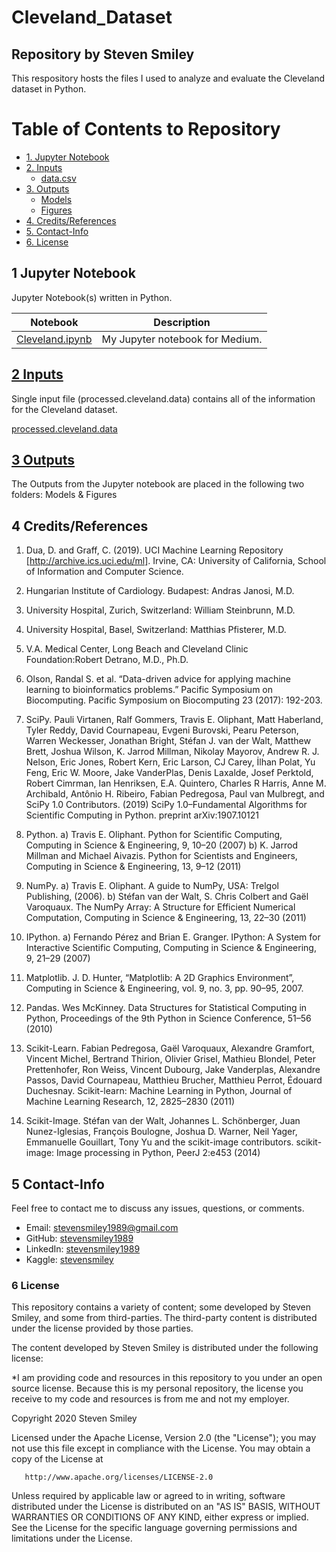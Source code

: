 # Cleveland_Dataset
## Repository by Steven Smiley

This respository hosts the files I used to analyze and evaluate the Cleveland dataset in Python. 


# Table of Contents to Repository 
* [1. Jupyter Notebook](#1)
* [2. Inputs](#2)
   * [data.csv](#2)
* [3. Outputs](#3)
   * [Models](#3.1)
   * [Figures](#3.2)
* [4. Credits/References](#4)
* [5. Contact-Info](#5)
* [6. License](#6)

## 1 Jupyter Notebook<a class="anchor" id="1"></a>
Jupyter Notebook(s) written in Python.

| Notebook | Description |
|--------------------------------------------------------------------------------------------------------------|-------------------------------------------------------------------------------------------------------------------------------------------------------------------|
| [Cleveland.ipynb](https://nbviewer.jupyter.org/github/stevensmiley1989/Cleveland_Dataset/Cleveland.ipynb) | My Jupyter notebook for Medium. |




## [2 Inputs](https://github.com/stevensmiley1989/Cleveland_Dataset/tree/master/Inputs)<a class="anchor" id="2"></a>
Single input file (processed.cleveland.data) contains all of the information for the Cleveland dataset.

[processed.cleveland.data](https://github.com/stevensmiley1989/Cleveland_Dataset/blob/master/Inputs/processed.cleveland.data)

## [3 Outputs](https://github.com/stevensmiley1989/Cleveland_Dataset/tree/master/Outputs)<a class="anchor" id="3"></a>
The Outputs from the Jupyter notebook are placed in the following two folders: Models & Figures

## 4 Credits/References<a class="anchor" id="4"></a>

1. Dua, D. and Graff, C. (2019). UCI Machine Learning Repository [http://archive.ics.uci.edu/ml]. Irvine, CA: University of California, School of Information and Computer Science. <a class="anchor" id="Ref_1"></a>   


2. Hungarian Institute of Cardiology. Budapest: Andras Janosi, M.D. <a class="anchor" id="Ref_2"></a>   


3. University Hospital, Zurich, Switzerland: William Steinbrunn, M.D. <a class="anchor" id="Ref_3"></a>   


4. University Hospital, Basel, Switzerland: Matthias Pfisterer, M.D. <a class="anchor" id="Ref_4"></a>   


5. V.A. Medical Center, Long Beach and Cleveland Clinic Foundation:Robert Detrano, M.D., Ph.D. <a class="anchor" id="Ref_5"></a>   


6. Olson, Randal S. et al. “Data-driven advice for applying machine learning to bioinformatics problems.” Pacific Symposium on Biocomputing. Pacific Symposium on Biocomputing 23 (2017): 192-203. <a class="anchor" id="Ref_6"></a>   


7.  SciPy. Pauli Virtanen, Ralf Gommers, Travis E. Oliphant, Matt Haberland, Tyler Reddy, David Cournapeau, Evgeni Burovski, Pearu Peterson, Warren Weckesser, Jonathan Bright, Stéfan J. van der Walt, Matthew Brett, Joshua Wilson, K. Jarrod Millman, Nikolay Mayorov, Andrew R. J. Nelson, Eric Jones, Robert Kern, Eric Larson, CJ Carey, İlhan Polat, Yu Feng, Eric W. Moore, Jake VanderPlas, Denis Laxalde, Josef Perktold, Robert Cimrman, Ian Henriksen, E.A. Quintero, Charles R Harris, Anne M. Archibald, Antônio H. Ribeiro, Fabian Pedregosa, Paul van Mulbregt, and SciPy 1.0 Contributors. (2019) SciPy 1.0–Fundamental Algorithms for Scientific Computing in Python. preprint arXiv:1907.10121 <a class="anchor" id="Ref_7"></a>   


8.  Python. a) Travis E. Oliphant. Python for Scientific Computing, Computing in Science & Engineering, 9, 10–20 (2007) b) K. Jarrod Millman and Michael Aivazis. Python for Scientists and Engineers, Computing in Science & Engineering, 13, 9–12 (2011) <a class="anchor" id="Ref_8"></a>   


9.  NumPy. a) Travis E. Oliphant. A guide to NumPy, USA: Trelgol Publishing, (2006). b) Stéfan van der Walt, S. Chris Colbert and Gaël Varoquaux. The NumPy Array: A Structure for Efficient Numerical Computation, Computing in Science & Engineering, 13, 22–30 (2011) <a class="anchor" id="Ref_9"></a>   


10.  IPython. a) Fernando Pérez and Brian E. Granger. IPython: A System for Interactive Scientific Computing, Computing in Science & Engineering, 9, 21–29 (2007) <a class="anchor" id="Ref_10"></a>   


11.  Matplotlib. J. D. Hunter, “Matplotlib: A 2D Graphics Environment”, Computing in Science & Engineering, vol. 9, no. 3, pp. 90–95, 2007. <a class="anchor" id="Ref_11"></a>   


12.  Pandas. Wes McKinney. Data Structures for Statistical Computing in Python, Proceedings of the 9th Python in Science Conference, 51–56 (2010) <a class="anchor" id="Ref_12"></a>   


13. Scikit-Learn. Fabian Pedregosa, Gaël Varoquaux, Alexandre Gramfort, Vincent Michel, Bertrand Thirion, Olivier Grisel, Mathieu Blondel, Peter Prettenhofer, Ron Weiss, Vincent Dubourg, Jake Vanderplas, Alexandre Passos, David Cournapeau, Matthieu Brucher, Matthieu Perrot, Édouard Duchesnay. Scikit-learn: Machine Learning in Python, Journal of Machine Learning Research, 12, 2825–2830 (2011) <a class="anchor" id="Ref_13"></a>   


14.  Scikit-Image. Stéfan van der Walt, Johannes L. Schönberger, Juan Nunez-Iglesias, François Boulogne, Joshua D. Warner, Neil Yager, Emmanuelle Gouillart, Tony Yu and the scikit-image contributors. scikit-image: Image processing in Python, PeerJ 2:e453 (2014) <a class="anchor" id="Ref_14"></a>   

## 5 Contact-Info<a class="anchor" id="5"></a>

Feel free to contact me to discuss any issues, questions, or comments.

* Email: [stevensmiley1989@gmail.com](mailto:stevensmiley1989@gmail.com)
* GitHub: [stevensmiley1989](https://github.com/stevensmiley1989)
* LinkedIn: [stevensmiley1989](https://www.linkedin.com/in/stevensmiley1989)
* Kaggle: [stevensmiley](https://www.kaggle.com/stevensmiley)

### 6 License <a class="anchor" id="6"></a>

This repository contains a variety of content; some developed by Steven Smiley, and some from third-parties.  The third-party content is distributed under the license provided by those parties.

The content developed by Steven Smiley is distributed under the following license:

*I am providing code and resources in this repository to you under an open source license.  Because this is my personal repository, the license you receive to my code and resources is from me and not my employer. 

   Copyright 2020 Steven Smiley

   Licensed under the Apache License, Version 2.0 (the "License");
   you may not use this file except in compliance with the License.
   You may obtain a copy of the License at

       http://www.apache.org/licenses/LICENSE-2.0

   Unless required by applicable law or agreed to in writing, software
   distributed under the License is distributed on an "AS IS" BASIS,
   WITHOUT WARRANTIES OR CONDITIONS OF ANY KIND, either express or implied.
   See the License for the specific language governing permissions and
   limitations under the License.
   
